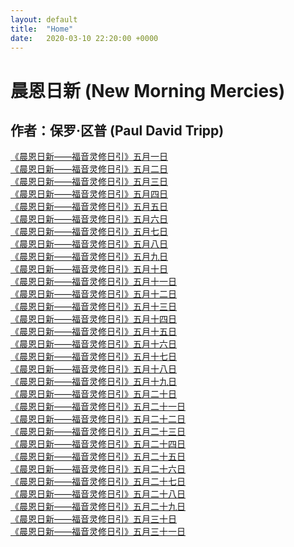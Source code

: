 ```yaml
---
layout: default
title:  "Home"
date:   2020-03-10 22:20:00 +0000
---
```


# 晨恩日新 (New Morning Mercies)

## 作者：保罗·区普 (Paul David Tripp)

[《晨恩日新——福音灵修日引》五月一日](./0501)<br>
[《晨恩日新——福音灵修日引》五月二日](./0502)<br>
[《晨恩日新——福音灵修日引》五月三日](./0503)<br>
[《晨恩日新——福音灵修日引》五月四日](./0504)<br>
[《晨恩日新——福音灵修日引》五月五日](./0505)<br>
[《晨恩日新——福音灵修日引》五月六日](./0506)<br>
[《晨恩日新——福音灵修日引》五月七日](./0507)<br>
[《晨恩日新——福音灵修日引》五月八日](./0508)<br>
[《晨恩日新——福音灵修日引》五月九日](./0509)<br>
[《晨恩日新——福音灵修日引》五月十日](./0510)<br>
[《晨恩日新——福音灵修日引》五月十一日](./0511)<br>
[《晨恩日新——福音灵修日引》五月十二日](./0512)<br>
[《晨恩日新——福音灵修日引》五月十三日](./0513)<br>
[《晨恩日新——福音灵修日引》五月十四日](./0514)<br>
[《晨恩日新——福音灵修日引》五月十五日](./0515)<br>
[《晨恩日新——福音灵修日引》五月十六日](./0516)<br>
[《晨恩日新——福音灵修日引》五月十七日](./0517)<br>
[《晨恩日新——福音灵修日引》五月十八日](./0518)<br>
[《晨恩日新——福音灵修日引》五月十九日](./0519)<br>
[《晨恩日新——福音灵修日引》五月二十日](./0520)<br>
[《晨恩日新——福音灵修日引》五月二十一日](./0521)<br>
[《晨恩日新——福音灵修日引》五月二十二日](./0522)<br>
[《晨恩日新——福音灵修日引》五月二十三日](./0523)<br>
[《晨恩日新——福音灵修日引》五月二十四日](./0524)<br>
[《晨恩日新——福音灵修日引》五月二十五日](./0525)<br>
[《晨恩日新——福音灵修日引》五月二十六日](./0526)<br>
[《晨恩日新——福音灵修日引》五月二十七日](./0527)<br>
[《晨恩日新——福音灵修日引》五月二十八日](./0528)<br>
[《晨恩日新——福音灵修日引》五月二十九日](./0529)<br>
[《晨恩日新——福音灵修日引》五月三十日](./0530)<br>
[《晨恩日新——福音灵修日引》五月三十一日](./0531)<br>